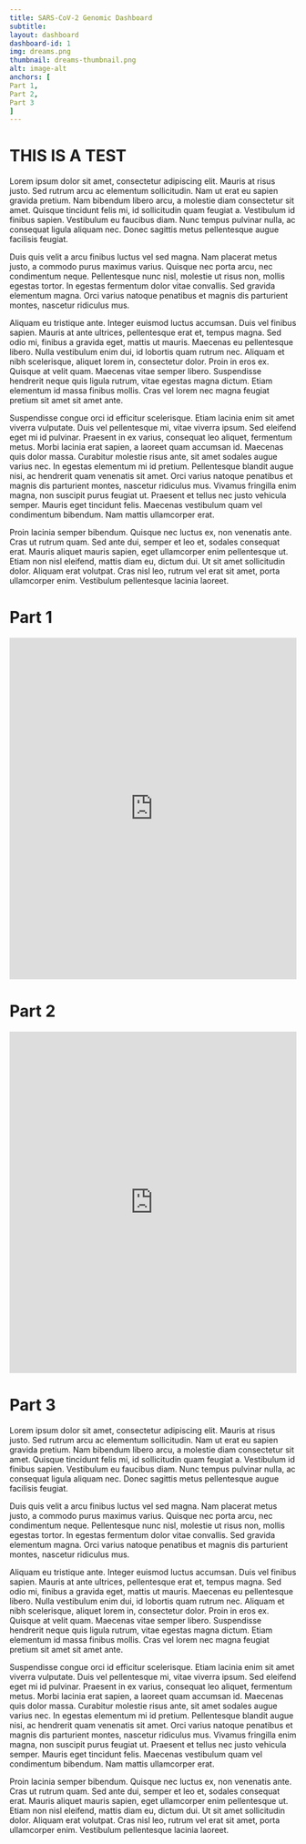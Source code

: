 ```yaml
---
title: SARS-CoV-2 Genomic Dashboard
subtitle:
layout: dashboard
dashboard-id: 1
img: dreams.png
thumbnail: dreams-thumbnail.png
alt: image-alt
anchors: [
Part 1,
Part 2,
Part 3
]
---
```

# THIS IS A TEST
Lorem ipsum dolor sit amet, consectetur adipiscing elit. Mauris at risus justo. Sed rutrum arcu ac elementum sollicitudin. Nam ut erat eu sapien gravida pretium. Nam bibendum libero arcu, a molestie diam consectetur sit amet. Quisque tincidunt felis mi, id sollicitudin quam feugiat a. Vestibulum id finibus sapien. Vestibulum eu faucibus diam. Nunc tempus pulvinar nulla, ac consequat ligula aliquam nec. Donec sagittis metus pellentesque augue facilisis feugiat.

Duis quis velit a arcu finibus luctus vel sed magna. Nam placerat metus justo, a commodo purus maximus varius. Quisque nec porta arcu, nec condimentum neque. Pellentesque nunc nisl, molestie ut risus non, mollis egestas tortor. In egestas fermentum dolor vitae convallis. Sed gravida elementum magna. Orci varius natoque penatibus et magnis dis parturient montes, nascetur ridiculus mus.

Aliquam eu tristique ante. Integer euismod luctus accumsan. Duis vel finibus sapien. Mauris at ante ultrices, pellentesque erat et, tempus magna. Sed odio mi, finibus a gravida eget, mattis ut mauris. Maecenas eu pellentesque libero. Nulla vestibulum enim dui, id lobortis quam rutrum nec. Aliquam et nibh scelerisque, aliquet lorem in, consectetur dolor. Proin in eros ex. Quisque at velit quam. Maecenas vitae semper libero. Suspendisse hendrerit neque quis ligula rutrum, vitae egestas magna dictum. Etiam elementum id massa finibus mollis. Cras vel lorem nec magna feugiat pretium sit amet sit amet ante.

Suspendisse congue orci id efficitur scelerisque. Etiam lacinia enim sit amet viverra vulputate. Duis vel pellentesque mi, vitae viverra ipsum. Sed eleifend eget mi id pulvinar. Praesent in ex varius, consequat leo aliquet, fermentum metus. Morbi lacinia erat sapien, a laoreet quam accumsan id. Maecenas quis dolor massa. Curabitur molestie risus ante, sit amet sodales augue varius nec. In egestas elementum mi id pretium. Pellentesque blandit augue nisi, ac hendrerit quam venenatis sit amet. Orci varius natoque penatibus et magnis dis parturient montes, nascetur ridiculus mus. Vivamus fringilla enim magna, non suscipit purus feugiat ut. Praesent et tellus nec justo vehicula semper. Mauris eget tincidunt felis. Maecenas vestibulum quam vel condimentum bibendum. Nam mattis ullamcorper erat.

Proin lacinia semper bibendum. Quisque nec luctus ex, non venenatis ante. Cras ut rutrum quam. Sed ante dui, semper et leo et, sodales consequat erat. Mauris aliquet mauris sapien, eget ullamcorper enim pellentesque ut. Etiam non nisl eleifend, mattis diam eu, dictum dui. Ut sit amet sollicitudin dolor. Aliquam erat volutpat. Cras nisl leo, rutrum vel erat sit amet, porta ullamcorper enim. Vestibulum pellentesque lacinia laoreet.

# Part 1

<iframe height="600" width="100%" frameborder="no" src="https://wslhdatacloud.net/seqTotal"> </iframe>

# Part 2

<iframe height="600" width="100%" frameborder="no" src="https://wslhdatacloud.net/seqTime"> </iframe>

# Part 3

Lorem ipsum dolor sit amet, consectetur adipiscing elit. Mauris at risus justo. Sed rutrum arcu ac elementum sollicitudin. Nam ut erat eu sapien gravida pretium. Nam bibendum libero arcu, a molestie diam consectetur sit amet. Quisque tincidunt felis mi, id sollicitudin quam feugiat a. Vestibulum id finibus sapien. Vestibulum eu faucibus diam. Nunc tempus pulvinar nulla, ac consequat ligula aliquam nec. Donec sagittis metus pellentesque augue facilisis feugiat.

Duis quis velit a arcu finibus luctus vel sed magna. Nam placerat metus justo, a commodo purus maximus varius. Quisque nec porta arcu, nec condimentum neque. Pellentesque nunc nisl, molestie ut risus non, mollis egestas tortor. In egestas fermentum dolor vitae convallis. Sed gravida elementum magna. Orci varius natoque penatibus et magnis dis parturient montes, nascetur ridiculus mus.

Aliquam eu tristique ante. Integer euismod luctus accumsan. Duis vel finibus sapien. Mauris at ante ultrices, pellentesque erat et, tempus magna. Sed odio mi, finibus a gravida eget, mattis ut mauris. Maecenas eu pellentesque libero. Nulla vestibulum enim dui, id lobortis quam rutrum nec. Aliquam et nibh scelerisque, aliquet lorem in, consectetur dolor. Proin in eros ex. Quisque at velit quam. Maecenas vitae semper libero. Suspendisse hendrerit neque quis ligula rutrum, vitae egestas magna dictum. Etiam elementum id massa finibus mollis. Cras vel lorem nec magna feugiat pretium sit amet sit amet ante.

Suspendisse congue orci id efficitur scelerisque. Etiam lacinia enim sit amet viverra vulputate. Duis vel pellentesque mi, vitae viverra ipsum. Sed eleifend eget mi id pulvinar. Praesent in ex varius, consequat leo aliquet, fermentum metus. Morbi lacinia erat sapien, a laoreet quam accumsan id. Maecenas quis dolor massa. Curabitur molestie risus ante, sit amet sodales augue varius nec. In egestas elementum mi id pretium. Pellentesque blandit augue nisi, ac hendrerit quam venenatis sit amet. Orci varius natoque penatibus et magnis dis parturient montes, nascetur ridiculus mus. Vivamus fringilla enim magna, non suscipit purus feugiat ut. Praesent et tellus nec justo vehicula semper. Mauris eget tincidunt felis. Maecenas vestibulum quam vel condimentum bibendum. Nam mattis ullamcorper erat.

Proin lacinia semper bibendum. Quisque nec luctus ex, non venenatis ante. Cras ut rutrum quam. Sed ante dui, semper et leo et, sodales consequat erat. Mauris aliquet mauris sapien, eget ullamcorper enim pellentesque ut. Etiam non nisl eleifend, mattis diam eu, dictum dui. Ut sit amet sollicitudin dolor. Aliquam erat volutpat. Cras nisl leo, rutrum vel erat sit amet, porta ullamcorper enim. Vestibulum pellentesque lacinia laoreet.


